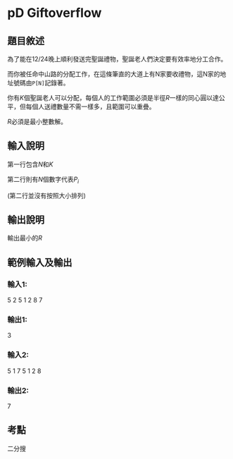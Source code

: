 # pD Giftoverflow
## 題目敘述
為了能在12/24晚上順利發送完聖誕禮物，聖誕老人們決定要有效率地分工合作。

而你被任命中山路的分配工作，在這條筆直的大道上有N家要收禮物，這N家的地址號碼由`P[N]`記錄著。

你有$K$個聖誕老人可以分配，每個人的工作範圍必須是半徑$R$一樣的同心圓以達公平，但每個人送禮數量不需一樣多，且範圍可以重疊。

$R$必須是最小整數解。
## 輸入說明
第一行包含$N$和$K$

第二行則有$N$個數字代表$P_i$

(第二行並沒有按照大小排列)
## 輸出說明
輸出最小的$R$

## 範例輸入及輸出
### 輸入1:
5 2
5 1 2 8 7
### 輸出1:
3
### 輸入2:
5 1
7 5 1 2 8
### 輸出2:
7
## 考點
二分搜
